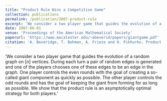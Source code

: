 ```yaml
---
title: "Product Rule Wins a Competitive Game"
collection: publications
permalink: /publication/2007-product-rule
excerpt: 'We consider a two player game that guides the evolution of a random graph on $[n]$ vertices. During each turn a pair of random edges is generated and one of the players chooses one of these edges to be an edge in the graph.  One player controls the even rounds with the goal of creating a so-called giant component as quickly as possible. The other player controls the odd rounds and has the goal of keeping the giant from forming for as long as possible. We show that the product rule is an asymptotically optimal strategy for both players.'
date: 2007-06-01
venue: 'Proceedings of the American Mathematical Society'
paperurl: 'https://www.macalester.edu/~abeverid/papers/giantgame.pdf'
citation: 'A. Beveridge, T. Bohman, A. Frieze and O. Pikhurko, Product Rule Wins a Competitive Game, Proceedings of the American Mathematical Society, Vol. 135, No. 10 (2007), 3061-3072.'
---
```


'We consider a two player game that guides the evolution of a random graph on $[n]$ vertices. During each turn a pair of random edges is generated and one of the players chooses one of these edges to be an edge in the graph.  One player controls the even rounds with the goal of creating a so-called giant component as quickly as possible. The other player controls the odd rounds and has the goal of keeping the giant from forming for as long as possible. We show that the product rule is an asymptotically optimal strategy for both players.'
